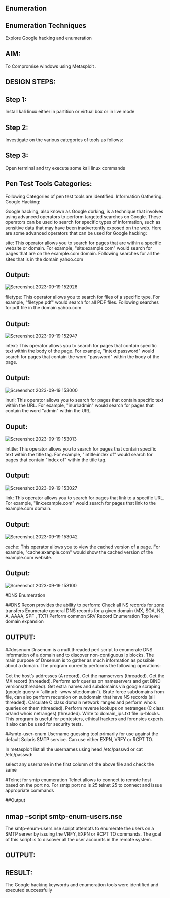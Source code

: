 ## Enumeration
## Enumeration Techniques

Explore Google hacking and enumeration

## AIM:
To Compromise windows using Metasploit .

## DESIGN STEPS:
## Step 1:
Install kali linux either in partition or virtual box or in live mode

## Step 2:
Investigate on the various categories of tools as follows:

## Step 3:
Open terminal and try execute some kali linux commands

## Pen Test Tools Categories:
Following Categories of pen test tools are identified: Information Gathering. Google Hacking:

Google hacking, also known as Google dorking, is a technique that involves using advanced operators to perform targeted searches on Google. These operators can be used to search for specific types of information, such as sensitive data that may have been inadvertently exposed on the web. Here are some advanced operators that can be used for Google hacking:

site: This operator allows you to search for pages that are within a specific website or domain. For example, "site:example.com" would search for pages that are on the example.com domain. Following searches for all the sites that is in the domain yahoo.com
## Output:

![Screenshot 2023-09-19 152926](https://github.com/sakthivel005/Enumeration/assets/120550359/6f329b87-ac04-422d-9b1d-ef1b3595a00e)


filetype: This operator allows you to search for files of a specific type. For example, "filetype:pdf" would search for all PDF files. Following searches for pdf file in the domain yahoo.com

## Output:
![Screenshot 2023-09-19 152947](https://github.com/sakthivel005/Enumeration/assets/120550359/f9515604-01f6-4288-a00f-73d3ce890f3d)


intext: This operator allows you to search for pages that contain specific text within the body of the page. For example, "intext:password" would search for pages that contain the word "password" within the body of the page.



## Output:
![Screenshot 2023-09-19 153000](https://github.com/sakthivel005/Enumeration/assets/120550359/69391440-798c-49db-a813-8bf701efca6d)


inurl: This operator allows you to search for pages that contain specific text within the URL. For example, "inurl:admin" would search for pages that contain the word "admin" within the URL.

## Ouput:
![Screenshot 2023-09-19 153013](https://github.com/sakthivel005/Enumeration/assets/120550359/ddcee37c-3d45-4ea1-b06f-9e015496bdaf)


intitle: This operator allows you to search for pages that contain specific text within the title tag. For example, "intitle:index of" would search for pages that contain "index of" within the title tag.



## Output:
![Screenshot 2023-09-19 153027](https://github.com/sakthivel005/Enumeration/assets/120550359/d4db0014-b4f0-469e-813f-e68e89525239)


link: This operator allows you to search for pages that link to a specific URL. For example, "link:example.com" would search for pages that link to the example.com domain.


## Output:
![Screenshot 2023-09-19 153042](https://github.com/sakthivel005/Enumeration/assets/120550359/c05aec34-34c4-4769-b134-6165deabde29)


cache: This operator allows you to view the cached version of a page. For example, "cache:example.com" would show the cached version of the example.com website.


## Output:
![Screenshot 2023-09-19 153100](https://github.com/sakthivel005/Enumeration/assets/120550359/e4a41fad-4a51-4840-83e9-9dc23adc3f57)



#DNS Enumeration

##DNS Recon provides the ability to perform: Check all NS records for zone transfers Enumerate general DNS records for a given domain (MX, SOA, NS, A, AAAA, SPF , TXT) Perform common SRV Record Enumeration Top level domain expansion


## OUTPUT:
##dnsenum Dnsenum is a multithreaded perl script to enumerate DNS information of a domain and to discover non-contiguous ip blocks. The main purpose of Dnsenum is to gather as much information as possible about a domain. The program currently performs the following operations:

Get the host’s addresses (A record). Get the namservers (threaded). Get the MX record (threaded). Perform axfr queries on nameservers and get BIND versions(threaded). Get extra names and subdomains via google scraping (google query = “allinurl: -www site:domain”). Brute force subdomains from file, can also perform recursion on subdomain that have NS records (all threaded). Calculate C class domain network ranges and perform whois queries on them (threaded). Perform reverse lookups on netranges (C class or/and whois netranges) (threaded). Write to domain_ips.txt file ip-blocks. This program is useful for pentesters, ethical hackers and forensics experts. It also can be used for security tests.

##smtp-user-enum Username guessing tool primarily for use against the default Solaris SMTP service. Can use either EXPN, VRFY or RCPT TO.

In metasploit list all the usernames using head /etc/passwd or cat /etc/passwd:

select any username in the first column of the above file and check the same

#Telnet for smtp enumeration Telnet allows to connect to remote host based on the port no. For smtp port no is 25 telnet 25 to connect and issue appropriate commands

##Output

## nmap –script smtp-enum-users.nse
The smtp-enum-users.nse script attempts to enumerate the users on a SMTP server by issuing the VRFY, EXPN or RCPT TO commands. The goal of this script is to discover all the user accounts in the remote system.

## OUTPUT:
## RESULT:
The Google hacking keywords and enumeration tools were identified and executed successfully
